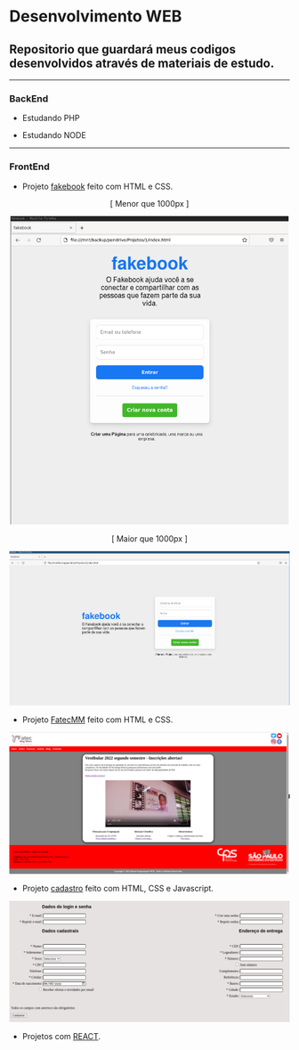 # Desenvolvimento WEB

## Repositorio que guardará meus codigos desenvolvidos através de materiais de estudo.
------
### BackEnd 

- Estudando PHP

- Estudando NODE

------


### FrontEnd 

- Projeto [fakebook](/frontEnd/fakebook/) feito com HTML e CSS.
<p align="center">[ Menor que 1000px ]</p>
<p align="center"><img src="/frontEnd/view/fakebook1.png" width="500"></p>
<p align="center">[ Maior que 1000px ]</p>
<p align="center"><img src="/frontEnd/view/fakebook2.png" width="700"></p>


- Projeto [FatecMM](/frontEnd/fatecmm/) feito com HTML e CSS.
<p align="center"><img src="/frontEnd/view/FatecMM.png" width="700"></p>


- Projeto [cadastro](/frontEnd/cadastro/) feito com HTML, CSS e Javascript.
<p align="center"><img src="/frontEnd/view/cadastro.png" width="700"></p>


- Projetos com [REACT](/frontEnd/studing/testeReact/).
